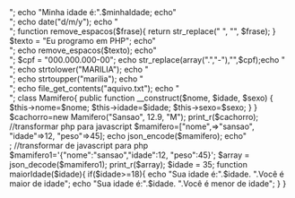 <?php
$meuValor = 0;
$meuNome = "Marilia Galdino";
$minhaIdade = 2022-1992;
echo "Meu nome é:".$meuNome; echo"</br>";
echo "Minha idade é:".$minhaIdade; echo"</br>";
echo date("d/m/y"); echo "</br>";
function remove_espacos($frase){
    return str_replace(" ", "", $frase);
}
$texto = "Eu programo em PHP"; echo"</br>";
echo remove_espacos($texto); echo"</br>";
$cpf = "000.000.000-00";
echo str_replace(array(".","-"),"",$cpf);echo "</br>";
echo strtolower("MARILIA"); echo "</br>";
echo strtoupper("marilia"); echo "</br>";
echo file_get_contents("aquivo.txt"); echo "</br>";

class Mamifero{
    public function __construct($nome, $idade, $sexo)
    {
        $this->nome=$nome;
        $this->idade=$idade;
        $this->sexo=$sexo;
    }
}
$cachorro=new Mamifero("Sansao", 12.9, "M");

print_r($cachorro);

//transformar php para javascript
$mamifero=["nome",=>"sansao", "idade"=>12, "peso"=>45];
echo json_encode($mamifero); echo"</br>;

//transformar de javascript para php
$mamifero1='{"nome":"sansao","idade":12, "peso":45}';

$array = json_decode($mamifero1);
print_r($array);


$idade = 35;
function maiorIdade($idade){
    if($idade>=18){
        echo "Sua idade é:".$idade. ".Você é maior de idade";
        echo "Sua idade é:".$idade. ".Você é menor de idade";
        }
}
